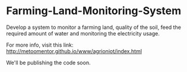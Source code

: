 # Farming-Land-Monitoring-System
Develop a system to monitor a farming land, quality of the soil, feed the required amount of water and monitoring the electricity usage.

For more info, visit this link: http://metoomentor.github.io/www/agrioniot/index.html

We'll be publishing the code soon.

